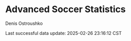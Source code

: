 # Advanced Soccer Statistics
Denis Ostroushko

<!-- gfm -->

Last successful data update: 2025-02-26 23:16:12 CST
